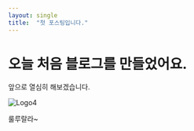 ```yaml
---
layout: single
title:  "첫 포스팅입니다."
---
```


# 오늘 처음 블로그를 만들었어요.

앞으로 열심히 해보겠습니다.

![Logo4](C:\Users\박지영\Documents\GithubBlog\desgurus.github.io.blog\DesGurus.github.io\images\2024-04-04-first\Logo4.png)

룰루랄라~
